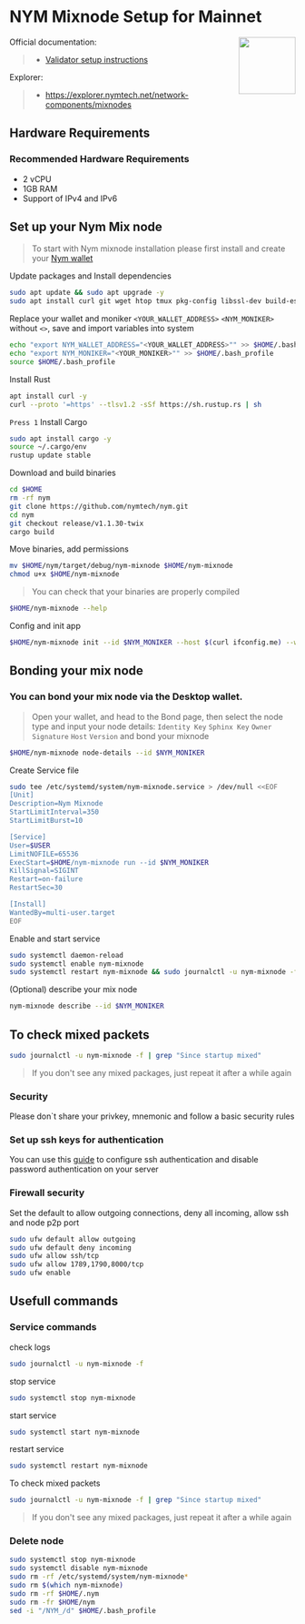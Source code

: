 <div>
<h1 align="left" style="display: flex;"> NYM Mixnode Setup for Mainnet</h1>
<img src="https://avatars.githubusercontent.com/u/51752891?s=200&v=4"  style="float: right;" width="100" height="100"></img>
</div>

Official documentation:
>- [Validator setup instructions](https://nymtech.net/docs/stable/run-nym-nodes/nodes/mixnodes)

Explorer:
>-  https://explorer.nymtech.net/network-components/mixnodes


## Hardware Requirements
### Recommended Hardware Requirements 
 - 2 vCPU
 - 1GB RAM
 - Support of IPv4 and IPv6

## Set up your Nym Mix node
>To start with Nym mixnode installation please first install and create your [Nym wallet](https://nymtech.net/download/)

Update packages and Install dependencies

~~~bash
sudo apt update && sudo apt upgrade -y
sudo apt install curl git wget htop tmux pkg-config libssl-dev build-essential jq make lz4 gcc -y
~~~

Replace your wallet and moniker `<YOUR_WALLET_ADDRESS>` `<NYM_MONIKER>` without `<>`, save and import variables into system

~~~bash
echo "export NYM_WALLET_ADDRESS="<YOUR_WALLET_ADDRESS>"" >> $HOME/.bash_profile
echo "export NYM_MONIKER="<YOUR_MONIKER>"" >> $HOME/.bash_profile
source $HOME/.bash_profile
~~~

Install Rust

~~~bash
apt install curl -y
curl --proto '=https' --tlsv1.2 -sSf https://sh.rustup.rs | sh
~~~

`Press 1`
Install Cargo 

~~~bash
sudo apt install cargo -y
source ~/.cargo/env 
rustup update stable
~~~

Download and build binaries

~~~bash
cd $HOME
rm -rf nym
git clone https://github.com/nymtech/nym.git
cd nym
git checkout release/v1.1.30-twix
cargo build
~~~

Move binaries, add permissions 
~~~bash
mv $HOME/nym/target/debug/nym-mixnode $HOME/nym-mixnode
chmod u+x $HOME/nym-mixnode
~~~

>You can check that your binaries are properly compiled
~~~bash
$HOME/nym-mixnode --help
~~~

Config and init app

~~~bash
$HOME/nym-mixnode init --id $NYM_MONIKER --host $(curl ifconfig.me) --wallet-address $NYM_WALLET_ADDRESS
~~~

## Bonding your mix node
### You can bond your mix node via the Desktop wallet.

>Open your wallet, and head to the Bond page, then select the node type and input your node details: 
`Identity Key` `Sphinx Key` `Owner Signature` `Host` `Version` and bond your mixnode

~~~bash
$HOME/nym-mixnode node-details --id $NYM_MONIKER
~~~

Create Service file

~~~bash
sudo tee /etc/systemd/system/nym-mixnode.service > /dev/null <<EOF
[Unit]
Description=Nym Mixnode
StartLimitInterval=350
StartLimitBurst=10

[Service]
User=$USER
LimitNOFILE=65536
ExecStart=$HOME/nym-mixnode run --id $NYM_MONIKER
KillSignal=SIGINT
Restart=on-failure
RestartSec=30

[Install]
WantedBy=multi-user.target
EOF
~~~

Enable and start service

~~~bash
sudo systemctl daemon-reload
sudo systemctl enable nym-mixnode
sudo systemctl restart nym-mixnode && sudo journalctl -u nym-mixnode -f
~~~

(Optional) describe your mix node

~~~bash
nym-mixnode describe --id $NYM_MONIKER
~~~

## To check mixed packets

~~~bash
sudo journalctl -u nym-mixnode -f | grep "Since startup mixed"
~~~
>If you don't see any mixed packages, just repeat it after a while again

### Security
Please don`t share your privkey, mnemonic and follow a basic security rules

### Set up ssh keys for authentication
You can use this [guide](https://www.digitalocean.com/community/tutorials/how-to-set-up-ssh-keys-on-ubuntu-20-04) to configure ssh authentication and disable password authentication on your server

### Firewall security
Set the default to allow outgoing connections, deny all incoming, allow ssh and node p2p port

~~~bash
sudo ufw default allow outgoing 
sudo ufw default deny incoming 
sudo ufw allow ssh/tcp 
sudo ufw allow 1789,1790,8000/tcp
sudo ufw enable
~~~

## Usefull commands
### Service commands
check logs

~~~bash
sudo journalctl -u nym-mixnode -f
~~~

stop service

~~~bash
sudo systemctl stop nym-mixnode
~~~

start service

~~~bash
sudo systemctl start nym-mixnode
~~~

restart service

~~~bash
sudo systemctl restart nym-mixnode
~~~

To check mixed packets

~~~bash
sudo journalctl -u nym-mixnode -f | grep "Since startup mixed"
~~~
>If you don't see any mixed packages, just repeat it after a while again


### Delete node

~~~bash
sudo systemctl stop nym-mixnode
sudo systemctl disable nym-mixnode
sudo rm -rf /etc/systemd/system/nym-mixnode*
sudo rm $(which nym-mixnode)
sudo rm -rf $HOME/.nym
sudo rm -fr $HOME/nym
sed -i "/NYM_/d" $HOME/.bash_profile
~~~


